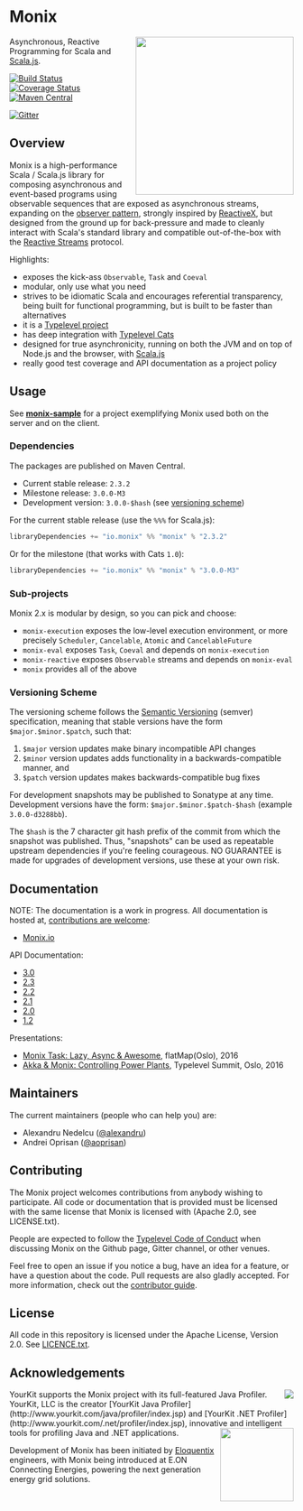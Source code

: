 # Monix

<img src="https://monix.io/public/images/monix-logo.png?ts=20161024" align="right" width="280" />

Asynchronous, Reactive Programming for Scala and [Scala.js](http://www.scala-js.org/).

[![Build Status](https://travis-ci.org/monix/monix.svg?branch=master)](https://travis-ci.org/monix/monix)
[![Coverage Status](https://codecov.io/gh/monix/monix/coverage.svg?branch=master)](https://codecov.io/gh/monix/monix?branch=master)
[![Maven Central](https://img.shields.io/maven-central/v/io.monix/monix_2.12.svg)](http://search.maven.org/#search|gav|1|g%3A%22io.monix%22%20AND%20a%3A%22monix_2.12%22)

[![Gitter](https://badges.gitter.im/Join%20Chat.svg)](https://gitter.im/monix/monix?utm_source=badge&utm_medium=badge&utm_campaign=pr-badge&utm_content=badge)

## Overview

Monix is a high-performance Scala / Scala.js library for
composing asynchronous and event-based programs using observable sequences
that are exposed as asynchronous streams, expanding on the
[observer pattern](https://en.wikipedia.org/wiki/Observer_pattern),
strongly inspired by [ReactiveX](http://reactivex.io/),
but designed from the ground up  for back-pressure and made to cleanly interact
with Scala's standard library and compatible out-of-the-box with the
[Reactive Streams](http://www.reactive-streams.org/) protocol.

Highlights:

- exposes the kick-ass `Observable`, `Task` and `Coeval`
- modular, only use what you need
- strives to be idiomatic Scala and encourages referential transparency,
  being built for functional programming, but is built to be faster 
  than alternatives
- it is a [Typelevel project](https://typelevel.org/projects/)
- has deep integration with [Typelevel Cats](https://typelevel.org/cats/)
- designed for true asynchronicity, running on both the JVM and 
  on top of Node.js and the browser, with [Scala.js](scala-js.org)
- really good test coverage and API documentation as a project 
  policy

## Usage

See **[monix-sample](https://github.com/monix/monix-sample)** for
a project exemplifying Monix used both on the server and on the client.

### Dependencies

The packages are published on Maven Central.

- Current stable release: `2.3.2`
- Milestone release: `3.0.0-M3`
- Development version: `3.0.0-$hash`
  (see [versioning scheme](https://github.com/monix/monix#versioning-scheme))

For the current stable release (use the `%%%` for Scala.js):

```scala
libraryDependencies += "io.monix" %% "monix" % "2.3.2"
```

Or for the milestone (that works with Cats `1.0`):

```scala
libraryDependencies += "io.monix" %% "monix" % "3.0.0-M3"
```

### Sub-projects

Monix 2.x is modular by design, so you can pick and choose:

- `monix-execution` exposes the low-level execution environment, or more precisely
  `Scheduler`, `Cancelable`, `Atomic` and `CancelableFuture`
- `monix-eval` exposes `Task`, `Coeval`
   and depends on `monix-execution`
- `monix-reactive` exposes `Observable` streams
   and depends on `monix-eval`
- `monix` provides all of the above

### Versioning Scheme

The versioning scheme follows the
[Semantic Versioning](http://semver.org/) (semver) specification,
meaning that stable versions have the form `$major.$minor.$patch`,
such that:

1. `$major` version updates make binary incompatible API changes
2. `$minor` version updates adds functionality in a
   backwards-compatible manner, and
3. `$patch` version updates makes backwards-compatible bug fixes

For development snapshots may be published to Sonatype at any time.
Development versions have the form: `$major.$minor.$patch-$hash`
(example `3.0.0-d3288bb`).

The `$hash` is the 7 character git hash prefix of the commit from
which the snapshot was published.  Thus, "snapshots" can be used as
repeatable upstream dependencies if you're feeling courageous.  NO
GUARANTEE is made for upgrades of development versions, use these at
your own risk.

## Documentation

NOTE: The documentation is a work in progress.  All documentation is
hosted at,
[contributions are welcome](https://github.com/monix/monix.io):

- [Monix.io](https://monix.io/)

API Documentation:

- [3.0](https://monix.io/api/3.0/)
- [2.3](https://monix.io/api/2.3/)
- [2.2](https://monix.io/api/2.2/)
- [2.1](https://monix.io/api/2.1/)
- [2.0](https://monix.io/api/2.0/)
- [1.2](https://monix.io/api/1.2/)

Presentations:

- [Monix Task: Lazy, Async &amp; Awesome](https://alexn.org/blog/2016/05/10/monix-task.html), flatMap(Oslo), 2016
- [Akka &amp; Monix: Controlling Power Plants](https://alexn.org/blog/2016/05/15/monix-observable.html), Typelevel Summit, Oslo, 2016

## Maintainers

The current maintainers (people who can help you) are:

- Alexandru Nedelcu ([@alexandru](https://github.com/alexandru))
- Andrei Oprisan ([@aoprisan](https://github.com/aoprisan))

## Contributing

The Monix project welcomes contributions from anybody wishing to
participate.  All code or documentation that is provided must be
licensed with the same license that Monix is licensed with (Apache
2.0, see LICENSE.txt).

People are expected to follow the
[Typelevel Code of Conduct](https://typelevel.org/conduct.html) when
discussing Monix on the Github page, Gitter channel, or other venues.

Feel free to open an issue if you notice a bug, have an idea for a
feature, or have a question about the code. Pull requests are also
gladly accepted. For more information, check out the
[contributor guide](CONTRIBUTING.md).

## License

All code in this repository is licensed under the Apache License,
Version 2.0.  See [LICENCE.txt](./LICENSE.txt).

## Acknowledgements

<img src="https://raw.githubusercontent.com/wiki/monix/monix/assets/yklogo.png" align="right" />
YourKit supports the Monix project with its full-featured Java Profiler.
YourKit, LLC is the creator [YourKit Java Profiler](http://www.yourkit.com/java/profiler/index.jsp)
and [YourKit .NET Profiler](http://www.yourkit.com/.net/profiler/index.jsp),
innovative and intelligent tools for profiling Java and .NET applications.

<img src="https://raw.githubusercontent.com/wiki/monix/monix/assets/logo-eloquentix@2x.png" align="right" width="130" />

Development of Monix has been initiated by [Eloquentix](http://eloquentix.com/)
engineers, with Monix being introduced at E.ON Connecting Energies,
powering the next generation energy grid solutions.
